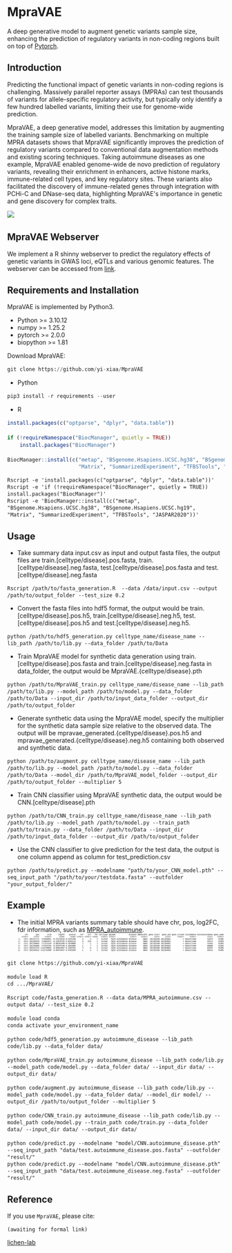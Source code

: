 # MpraVAE
A deep generative model to augment genetic variants sample size, enhancing the prediction of regulatory variants in non-coding regions built on top of [Pytorch](https://pytorch.org/).

## Introduction
Predicting the functional impact of genetic variants in non-coding regions is challenging. Massively parallel reporter assays (MPRAs) can test thousands of variants for allele-specific regulatory activity, but typically only identify a few hundred labelled variants, limiting their use for genome-wide prediction. 

MpraVAE, a deep generative model, addresses this limitation by augmenting the training sample size of labelled variants. Benchmarking on multiple MPRA datasets shows that MpraVAE significantly improves the prediction of regulatory variants compared to conventional data augmentation methods and existing scoring techniques. Taking autoimmune diseases as one example, MpraVAE enabled genome-wide de novo prediction of regulatory variants, revealing their enrichment in enhancers, active histone marks, immune-related cell types, and key regulatory sites. These variants also facilitated the discovery of immune-related genes through integration with PCHi-C and DNase-seq data, highlighting MpraVAE's importance in genetic and gene discovery for complex traits.

![](https://github.com/yi-xiaa/MpraVAE/blob/main/doc/Figure_1.png)

## MpraVAE Webserver
We implement a R shinny webserver to predict the regulatory effects of genetic variants in GWAS loci, eQTLs and various genomic features. The webserver can be accessed from [link](https://mpravae.rc.ufl.edu/).

## Requirements and Installation

MpraVAE is implemented by Python3.
- Python >= 3.10.12
- numpy >= 1.25.2
- pytorch >= 2.0.0
- biopython >= 1.81

Download MpraVAE:
```Python
git clone https://github.com/yi-xiaa/MpraVAE
```

- Python
```Python
pip3 install -r requirements --user
```

- R
```R
install.packages(c("optparse", "dplyr", "data.table"))

if (!requireNamespace("BiocManager", quietly = TRUE))
    install.packages("BiocManager")

BiocManager::install(c("metap", "BSgenome.Hsapiens.UCSC.hg38", "BSgenome.Hsapiens.UCSC.hg19", 
                       "Matrix", "SummarizedExperiment", "TFBSTools", "JASPAR2020"))
```

```command
Rscript -e 'install.packages(c("optparse", "dplyr", "data.table"))'
Rscript -e 'if (!requireNamespace("BiocManager", quietly = TRUE)) install.packages("BiocManager")'
Rscript -e 'BiocManager::install(c("metap", "BSgenome.Hsapiens.UCSC.hg38", "BSgenome.Hsapiens.UCSC.hg19", "Matrix", "SummarizedExperiment", "TFBSTools", "JASPAR2020"))'
```


## Usage
- Take summary data input.csv as input and output fasta files, the output files are train.[celltype/disease].pos.fasta, train.[celltype/disease].neg.fasta, test.[celltype/disease].pos.fasta and test.[celltype/disease].neg.fasta
```command
Rscript /path/to/fasta_generation.R  --data /data/input.csv --output /path/to/output_folder --test_size 0.2
```

- Convert the fasta files into hdf5 format, the output would be train.[celltype/disease].pos.h5, train.[celltype/disease].neg.h5, test.[celltype/disease].pos.h5 and test.[celltype/disease].neg.h5.
```command
python /path/to/hdf5_generation.py celltype_name/disease_name --lib_path /path/to/lib.py --data_folder /path/to/Data
```

- Train MpraVAE model for synthetic data generation using train.[celltype/disease].pos.fasta and train.[celltype/disease].neg.fasta in data_folder, the output would be MpraVAE.{celltype/disease}.pth
```command
python /path/to/MpraVAE_train.py celltype_name/disease_name --lib_path /path/to/lib.py --model_path /path/to/model.py --data_folder /path/to/Data --input_dir /path/to/input_data_folder --output_dir /path/to/output_folder
```

- Generate synthetic data using the MpraVAE model, specify the multiplier for the synthetic data sample size relative to the observed data. The output will be mpravae_generated.{celltype/disease}.pos.h5 and mpravae_generated.{celltype/disease}.neg.h5 containing both observed and synthetic data.
```command
python /path/to/augment.py celltype_name/disease_name --lib_path /path/to/lib.py --model_path /path/to/model.py --data_folder /path/to/Data --model_dir /path/to/MpraVAE_model_folder --output_dir /path/to/output_folder --multiplier 5
```

- Train CNN classifier using MpraVAE synthetic data, the output would be CNN.[celltype/disease].pth
```command
python /path/to/CNN_train.py celltype_name/disease_name --lib_path /path/to/lib.py --model_path /path/to/model.py --train_path /path/to/train.py --data_folder /path/to/Data --input_dir /path/to/input_data_folder --output_dir /path/to/output_folder
```

- Use the CNN classifier to give prediction for the test data, the output is one column append as column for test_prediction.csv
```command
python /path/to/predict.py --modelname "path/to/your_CNN_model.pth" --seq_input_path "/path/to/your/testdata.fasta" --outfolder "your_output_folder/"
```



## Example
- The initial MPRA variants summary table should have chr, pos, log2FC, fdr information, such as [MPRA_autoimmune](https://github.com/yi-xiaa/MpraVAE/blob/main/data/MPRA_autoimmune.csv).
![](https://github.com/yi-xiaa/MpraVAE/blob/main/doc/pic1.png)

```command
git clone https://github.com/yi-xiaa/MpraVAE

module load R
cd .../MpraVAE/

Rscript code/fasta_generation.R --data data/MPRA_autoimmune.csv --output data/ --test_size 0.2

module load conda
conda activate your_environment_name

python code/hdf5_generation.py autoimmune_disease --lib_path code/lib.py --data_folder data/

python code/MpraVAE_train.py autoimmune_disease --lib_path code/lib.py --model_path code/model.py --data_folder data/ --input_dir data/ --output_dir data/

python code/augment.py autoimmune_disease --lib_path code/lib.py --model_path code/model.py --data_folder data/ --model_dir model/ --output_dir /path/to/output_folder --multiplier 5

python code/CNN_train.py autoimmune_disease --lib_path code/lib.py --model_path code/model.py --train_path code/train.py --data_folder data/ --input_dir data/ --output_dir data/

python code/predict.py --modelname "model/CNN.autoimmune_disease.pth" --seq_input_path "data/test.autoimmune_disease.pos.fasta" --outfolder "result/"
python code/predict.py --modelname "model/CNN.autoimmune_disease.pth" --seq_input_path "data/test.autoimmune_disease.neg.fasta" --outfolder "result/"
```

## Reference
If you use `MpraVAE`, please cite:

    (awaiting for formal link)


[lichen-lab](https://github.com/lichen-lab "https://github.com/lichen-lab")